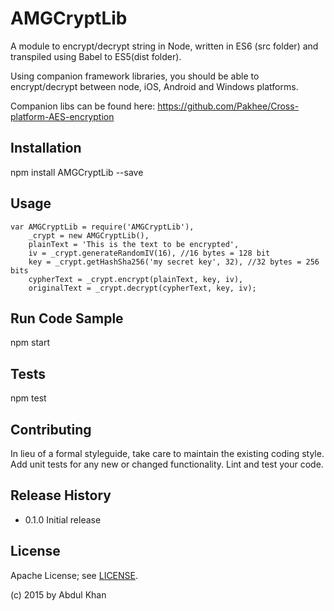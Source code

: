 AMGCryptLib
=========

A module to encrypt/decrypt string in Node, written in ES6 (src folder) and transpiled using Babel to ES5(dist folder).

Using companion framework libraries, you should be able to encrypt/decrypt between node, iOS, Android and Windows platforms.

Companion libs can be found here: https://github.com/Pakhee/Cross-platform-AES-encryption


## Installation

  npm install AMGCryptLib --save

## Usage

	var AMGCryptLib = require('AMGCryptLib'),
		_crypt = new AMGCryptLib(),
		plainText = 'This is the text to be encrypted',
		iv = _crypt.generateRandomIV(16), //16 bytes = 128 bit
		key = _crypt.getHashSha256('my secret key', 32), //32 bytes = 256 bits
		cypherText = _crypt.encrypt(plainText, key, iv),
        originalText = _crypt.decrypt(cypherText, key, iv);

## Run Code Sample
  
  npm start

## Tests

  npm test

## Contributing

In lieu of a formal styleguide, take care to maintain the existing coding style.
Add unit tests for any new or changed functionality. Lint and test your code.

## Release History

* 0.1.0 Initial release

## License

Apache License; see [LICENSE](../LICENSE).

(c) 2015 by Abdul Khan
